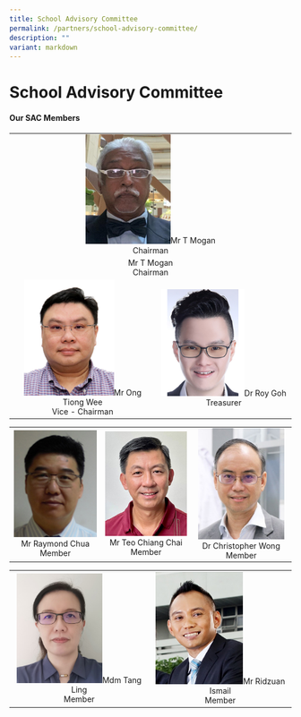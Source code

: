 ```yaml
---
title: School Advisory Committee
permalink: /partners/school-advisory-committee/
description: ""
variant: markdown
---
```

School Advisory Committee
======================

#### Our SAC Members

<table>
<tbody>
<tr>
<td colspan="2" align="center"><img src="/images/Partners/SAC/Mr_T_Mogan___Chairman.jpg" style="width:31%">Mr T Mogan <br> Chairman</td>
</tr>
	<tr>
<td colspan="2" align="center">Mr T Mogan <br> Chairman</td>
</tr>
<tr>
<td align="center"><img src="/images/Partners/SAC/Mr_Ong_Tiong_Wee___Vice___Chairman.jpg" style="width:65%">Mr Ong Tiong Wee <br>Vice - Chairman</td>
<td align="center"><img src="/images/Partners/SAC/Dr_Roy_Goh___Treasurer.jpg" style="width:65%">Dr Roy Goh<br>Treasurer</td>
</tr>
</tbody></table>
<table>
<tbody>
<tr>
<td align="center"><img src="/images/Partners/SAC/Mr_Raymond_Chua___Member.jpg" style="width:99%">Mr Raymond Chua<br>Member</td>
<td align="center"><img src="/images/Partners/SAC/Mr_Teo_Chiang_Chai___Member.jpg" style="width:100%">Mr Teo Chiang Chai<br>Member</td>
<td align="center"><img src="/images/Partners/SAC/Dr_Christopher_Wong___Member.jpg" style="width:93%">Dr Christopher Wong <br>Member</td>
</tr>
</tbody></table>
<table>
<tbody>
<tr>
<td align="center"><img src="/images/Partners/SAC/Mdm_Tang_Ling___Member.jpg" style="width:65%">Mdm Tang Ling<br>Member</td>
<td align="center"><img src="/images/Partners/SAC/Mr_Ridzuan_Ismail___Member.jpg" style="width:65%">Mr Ridzuan Ismail<br>Member</td>
</tr>
</tbody></table>